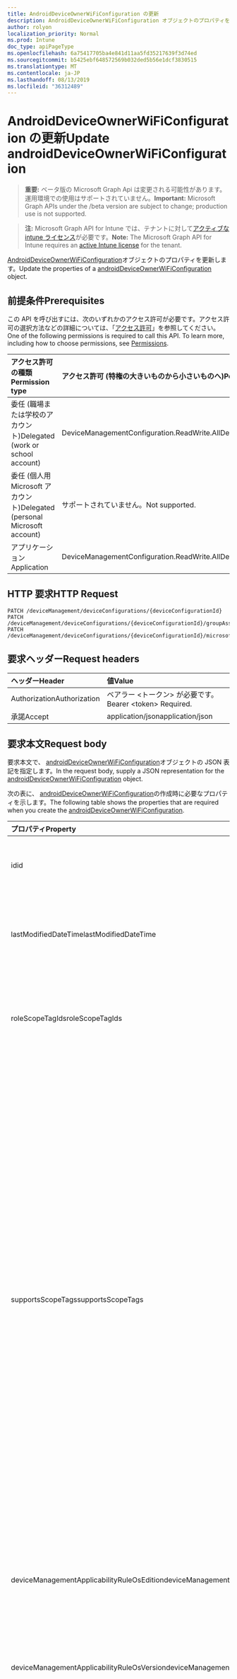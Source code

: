 ```yaml
---
title: AndroidDeviceOwnerWiFiConfiguration の更新
description: AndroidDeviceOwnerWiFiConfiguration オブジェクトのプロパティを更新します。
author: rolyon
localization_priority: Normal
ms.prod: Intune
doc_type: apiPageType
ms.openlocfilehash: 6a75417705ba4e841d11aa5fd35217639f3d74ed
ms.sourcegitcommit: b5425ebf648572569b032ded5b56e1dcf3830515
ms.translationtype: MT
ms.contentlocale: ja-JP
ms.lasthandoff: 08/13/2019
ms.locfileid: "36312489"
---
```

# <a name="update-androiddeviceownerwificonfiguration"></a><span data-ttu-id="ddfe9-103">AndroidDeviceOwnerWiFiConfiguration の更新</span><span class="sxs-lookup"><span data-stu-id="ddfe9-103">Update androidDeviceOwnerWiFiConfiguration</span></span>

> <span data-ttu-id="ddfe9-104">**重要:** ベータ版の Microsoft Graph Api は変更される可能性があります。運用環境での使用はサポートされていません。</span><span class="sxs-lookup"><span data-stu-id="ddfe9-104">**Important:** Microsoft Graph APIs under the /beta version are subject to change; production use is not supported.</span></span>

> <span data-ttu-id="ddfe9-105">**注:** Microsoft Graph API for Intune では、テナントに対して[アクティブな intune ライセンス](https://go.microsoft.com/fwlink/?linkid=839381)が必要です。</span><span class="sxs-lookup"><span data-stu-id="ddfe9-105">**Note:** The Microsoft Graph API for Intune requires an [active Intune license](https://go.microsoft.com/fwlink/?linkid=839381) for the tenant.</span></span>

<span data-ttu-id="ddfe9-106">[AndroidDeviceOwnerWiFiConfiguration](../resources/intune-deviceconfig-androiddeviceownerwificonfiguration.md)オブジェクトのプロパティを更新します。</span><span class="sxs-lookup"><span data-stu-id="ddfe9-106">Update the properties of a [androidDeviceOwnerWiFiConfiguration](../resources/intune-deviceconfig-androiddeviceownerwificonfiguration.md) object.</span></span>

## <a name="prerequisites"></a><span data-ttu-id="ddfe9-107">前提条件</span><span class="sxs-lookup"><span data-stu-id="ddfe9-107">Prerequisites</span></span>
<span data-ttu-id="ddfe9-p101">この API を呼び出すには、次のいずれかのアクセス許可が必要です。アクセス許可の選択方法などの詳細については、「[アクセス許可](/graph/permissions-reference)」を参照してください。</span><span class="sxs-lookup"><span data-stu-id="ddfe9-p101">One of the following permissions is required to call this API. To learn more, including how to choose permissions, see [Permissions](/graph/permissions-reference).</span></span>

|<span data-ttu-id="ddfe9-110">アクセス許可の種類</span><span class="sxs-lookup"><span data-stu-id="ddfe9-110">Permission type</span></span>|<span data-ttu-id="ddfe9-111">アクセス許可 (特権の大きいものから小さいものへ)</span><span class="sxs-lookup"><span data-stu-id="ddfe9-111">Permissions (from most to least privileged)</span></span>|
|:---|:---|
|<span data-ttu-id="ddfe9-112">委任 (職場または学校のアカウント)</span><span class="sxs-lookup"><span data-stu-id="ddfe9-112">Delegated (work or school account)</span></span>|<span data-ttu-id="ddfe9-113">DeviceManagementConfiguration.ReadWrite.All</span><span class="sxs-lookup"><span data-stu-id="ddfe9-113">DeviceManagementConfiguration.ReadWrite.All</span></span>|
|<span data-ttu-id="ddfe9-114">委任 (個人用 Microsoft アカウント)</span><span class="sxs-lookup"><span data-stu-id="ddfe9-114">Delegated (personal Microsoft account)</span></span>|<span data-ttu-id="ddfe9-115">サポートされていません。</span><span class="sxs-lookup"><span data-stu-id="ddfe9-115">Not supported.</span></span>|
|<span data-ttu-id="ddfe9-116">アプリケーション</span><span class="sxs-lookup"><span data-stu-id="ddfe9-116">Application</span></span>|<span data-ttu-id="ddfe9-117">DeviceManagementConfiguration.ReadWrite.All</span><span class="sxs-lookup"><span data-stu-id="ddfe9-117">DeviceManagementConfiguration.ReadWrite.All</span></span>|

## <a name="http-request"></a><span data-ttu-id="ddfe9-118">HTTP 要求</span><span class="sxs-lookup"><span data-stu-id="ddfe9-118">HTTP Request</span></span>
<!-- {
  "blockType": "ignored"
}
-->
``` http
PATCH /deviceManagement/deviceConfigurations/{deviceConfigurationId}
PATCH /deviceManagement/deviceConfigurations/{deviceConfigurationId}/groupAssignments/{deviceConfigurationGroupAssignmentId}/deviceConfiguration
PATCH /deviceManagement/deviceConfigurations/{deviceConfigurationId}/microsoft.graph.windowsDomainJoinConfiguration/networkAccessConfigurations/{deviceConfigurationId}
```

## <a name="request-headers"></a><span data-ttu-id="ddfe9-119">要求ヘッダー</span><span class="sxs-lookup"><span data-stu-id="ddfe9-119">Request headers</span></span>
|<span data-ttu-id="ddfe9-120">ヘッダー</span><span class="sxs-lookup"><span data-stu-id="ddfe9-120">Header</span></span>|<span data-ttu-id="ddfe9-121">値</span><span class="sxs-lookup"><span data-stu-id="ddfe9-121">Value</span></span>|
|:---|:---|
|<span data-ttu-id="ddfe9-122">Authorization</span><span class="sxs-lookup"><span data-stu-id="ddfe9-122">Authorization</span></span>|<span data-ttu-id="ddfe9-123">ベアラー &lt;トークン&gt; が必要です。</span><span class="sxs-lookup"><span data-stu-id="ddfe9-123">Bearer &lt;token&gt; Required.</span></span>|
|<span data-ttu-id="ddfe9-124">承諾</span><span class="sxs-lookup"><span data-stu-id="ddfe9-124">Accept</span></span>|<span data-ttu-id="ddfe9-125">application/json</span><span class="sxs-lookup"><span data-stu-id="ddfe9-125">application/json</span></span>|

## <a name="request-body"></a><span data-ttu-id="ddfe9-126">要求本文</span><span class="sxs-lookup"><span data-stu-id="ddfe9-126">Request body</span></span>
<span data-ttu-id="ddfe9-127">要求本文で、 [androidDeviceOwnerWiFiConfiguration](../resources/intune-deviceconfig-androiddeviceownerwificonfiguration.md)オブジェクトの JSON 表記を指定します。</span><span class="sxs-lookup"><span data-stu-id="ddfe9-127">In the request body, supply a JSON representation for the [androidDeviceOwnerWiFiConfiguration](../resources/intune-deviceconfig-androiddeviceownerwificonfiguration.md) object.</span></span>

<span data-ttu-id="ddfe9-128">次の表に、 [androidDeviceOwnerWiFiConfiguration](../resources/intune-deviceconfig-androiddeviceownerwificonfiguration.md)の作成時に必要なプロパティを示します。</span><span class="sxs-lookup"><span data-stu-id="ddfe9-128">The following table shows the properties that are required when you create the [androidDeviceOwnerWiFiConfiguration](../resources/intune-deviceconfig-androiddeviceownerwificonfiguration.md).</span></span>

|<span data-ttu-id="ddfe9-129">プロパティ</span><span class="sxs-lookup"><span data-stu-id="ddfe9-129">Property</span></span>|<span data-ttu-id="ddfe9-130">型</span><span class="sxs-lookup"><span data-stu-id="ddfe9-130">Type</span></span>|<span data-ttu-id="ddfe9-131">説明</span><span class="sxs-lookup"><span data-stu-id="ddfe9-131">Description</span></span>|
|:---|:---|:---|
|<span data-ttu-id="ddfe9-132">id</span><span class="sxs-lookup"><span data-stu-id="ddfe9-132">id</span></span>|<span data-ttu-id="ddfe9-133">文字列</span><span class="sxs-lookup"><span data-stu-id="ddfe9-133">String</span></span>|<span data-ttu-id="ddfe9-134">エンティティのキー。</span><span class="sxs-lookup"><span data-stu-id="ddfe9-134">Key of the entity.</span></span> <span data-ttu-id="ddfe9-135">[deviceConfiguration](../resources/intune-deviceconfig-deviceconfiguration.md) から継承します</span><span class="sxs-lookup"><span data-stu-id="ddfe9-135">Inherited from [deviceConfiguration](../resources/intune-deviceconfig-deviceconfiguration.md)</span></span>|
|<span data-ttu-id="ddfe9-136">lastModifiedDateTime</span><span class="sxs-lookup"><span data-stu-id="ddfe9-136">lastModifiedDateTime</span></span>|<span data-ttu-id="ddfe9-137">DateTimeOffset</span><span class="sxs-lookup"><span data-stu-id="ddfe9-137">DateTimeOffset</span></span>|<span data-ttu-id="ddfe9-138">オブジェクトの最終更新の DateTime。</span><span class="sxs-lookup"><span data-stu-id="ddfe9-138">DateTime the object was last modified.</span></span> <span data-ttu-id="ddfe9-139">[deviceConfiguration](../resources/intune-deviceconfig-deviceconfiguration.md) から継承します</span><span class="sxs-lookup"><span data-stu-id="ddfe9-139">Inherited from [deviceConfiguration](../resources/intune-deviceconfig-deviceconfiguration.md)</span></span>|
|<span data-ttu-id="ddfe9-140">roleScopeTagIds</span><span class="sxs-lookup"><span data-stu-id="ddfe9-140">roleScopeTagIds</span></span>|<span data-ttu-id="ddfe9-141">文字列コレクション</span><span class="sxs-lookup"><span data-stu-id="ddfe9-141">String collection</span></span>|<span data-ttu-id="ddfe9-142">このエンティティインスタンスの範囲タグのリスト。</span><span class="sxs-lookup"><span data-stu-id="ddfe9-142">List of Scope Tags for this Entity instance.</span></span> <span data-ttu-id="ddfe9-143">[deviceConfiguration](../resources/intune-deviceconfig-deviceconfiguration.md) から継承します</span><span class="sxs-lookup"><span data-stu-id="ddfe9-143">Inherited from [deviceConfiguration](../resources/intune-deviceconfig-deviceconfiguration.md)</span></span>|
|<span data-ttu-id="ddfe9-144">supportsScopeTags</span><span class="sxs-lookup"><span data-stu-id="ddfe9-144">supportsScopeTags</span></span>|<span data-ttu-id="ddfe9-145">Boolean</span><span class="sxs-lookup"><span data-stu-id="ddfe9-145">Boolean</span></span>|<span data-ttu-id="ddfe9-146">基になるデバイス構成がスコープタグの割り当てをサポートしているかどうかを示します。</span><span class="sxs-lookup"><span data-stu-id="ddfe9-146">Indicates whether or not the underlying Device Configuration supports the assignment of scope tags.</span></span> <span data-ttu-id="ddfe9-147">この値が false である場合、ScopeTags プロパティへの割り当ては許可されません。エンティティは、スコープを持つユーザーには表示されません。</span><span class="sxs-lookup"><span data-stu-id="ddfe9-147">Assigning to the ScopeTags property is not allowed when this value is false and entities will not be visible to scoped users.</span></span> <span data-ttu-id="ddfe9-148">これは Silverlight で作成された従来のポリシーに対して実行され、Azure ポータルでポリシーを削除して再作成することによって解決できます。</span><span class="sxs-lookup"><span data-stu-id="ddfe9-148">This occurs for Legacy policies created in Silverlight and can be resolved by deleting and recreating the policy in the Azure Portal.</span></span> <span data-ttu-id="ddfe9-149">このプロパティに値を設定するには、 SetExtrusionDirection メソッドを適用します。</span><span class="sxs-lookup"><span data-stu-id="ddfe9-149">This property is read-only.</span></span> <span data-ttu-id="ddfe9-150">[deviceConfiguration](../resources/intune-deviceconfig-deviceconfiguration.md) から継承します</span><span class="sxs-lookup"><span data-stu-id="ddfe9-150">Inherited from [deviceConfiguration](../resources/intune-deviceconfig-deviceconfiguration.md)</span></span>|
|<span data-ttu-id="ddfe9-151">deviceManagementApplicabilityRuleOsEdition</span><span class="sxs-lookup"><span data-stu-id="ddfe9-151">deviceManagementApplicabilityRuleOsEdition</span></span>|[<span data-ttu-id="ddfe9-152">deviceManagementApplicabilityRuleOsEdition</span><span class="sxs-lookup"><span data-stu-id="ddfe9-152">deviceManagementApplicabilityRuleOsEdition</span></span>](../resources/intune-deviceconfig-devicemanagementapplicabilityruleosedition.md)|<span data-ttu-id="ddfe9-153">このポリシーの OS エディションの適用。</span><span class="sxs-lookup"><span data-stu-id="ddfe9-153">The OS edition applicability for this Policy.</span></span> <span data-ttu-id="ddfe9-154">[deviceConfiguration](../resources/intune-deviceconfig-deviceconfiguration.md) から継承します</span><span class="sxs-lookup"><span data-stu-id="ddfe9-154">Inherited from [deviceConfiguration](../resources/intune-deviceconfig-deviceconfiguration.md)</span></span>|
|<span data-ttu-id="ddfe9-155">deviceManagementApplicabilityRuleOsVersion</span><span class="sxs-lookup"><span data-stu-id="ddfe9-155">deviceManagementApplicabilityRuleOsVersion</span></span>|[<span data-ttu-id="ddfe9-156">deviceManagementApplicabilityRuleOsVersion</span><span class="sxs-lookup"><span data-stu-id="ddfe9-156">deviceManagementApplicabilityRuleOsVersion</span></span>](../resources/intune-deviceconfig-devicemanagementapplicabilityruleosversion.md)|<span data-ttu-id="ddfe9-157">このポリシーの OS バージョン適用ルール。</span><span class="sxs-lookup"><span data-stu-id="ddfe9-157">The OS version applicability rule for this Policy.</span></span> <span data-ttu-id="ddfe9-158">[deviceConfiguration](../resources/intune-deviceconfig-deviceconfiguration.md) から継承します</span><span class="sxs-lookup"><span data-stu-id="ddfe9-158">Inherited from [deviceConfiguration](../resources/intune-deviceconfig-deviceconfiguration.md)</span></span>|
|<span data-ttu-id="ddfe9-159">Devicemanagementの信頼性ルール Devicemode</span><span class="sxs-lookup"><span data-stu-id="ddfe9-159">deviceManagementApplicabilityRuleDeviceMode</span></span>|[<span data-ttu-id="ddfe9-160">Devicemanagementの信頼性ルール Devicemode</span><span class="sxs-lookup"><span data-stu-id="ddfe9-160">deviceManagementApplicabilityRuleDeviceMode</span></span>](../resources/intune-deviceconfig-devicemanagementapplicabilityruledevicemode.md)|<span data-ttu-id="ddfe9-161">このポリシーのデバイスモード適用ルール。</span><span class="sxs-lookup"><span data-stu-id="ddfe9-161">The device mode applicability rule for this Policy.</span></span> <span data-ttu-id="ddfe9-162">[deviceConfiguration](../resources/intune-deviceconfig-deviceconfiguration.md) から継承します</span><span class="sxs-lookup"><span data-stu-id="ddfe9-162">Inherited from [deviceConfiguration](../resources/intune-deviceconfig-deviceconfiguration.md)</span></span>|
|<span data-ttu-id="ddfe9-163">createdDateTime</span><span class="sxs-lookup"><span data-stu-id="ddfe9-163">createdDateTime</span></span>|<span data-ttu-id="ddfe9-164">DateTimeOffset</span><span class="sxs-lookup"><span data-stu-id="ddfe9-164">DateTimeOffset</span></span>|<span data-ttu-id="ddfe9-165">オブジェクトが作成された DateTime。</span><span class="sxs-lookup"><span data-stu-id="ddfe9-165">DateTime the object was created.</span></span> <span data-ttu-id="ddfe9-166">[deviceConfiguration](../resources/intune-deviceconfig-deviceconfiguration.md) から継承します</span><span class="sxs-lookup"><span data-stu-id="ddfe9-166">Inherited from [deviceConfiguration](../resources/intune-deviceconfig-deviceconfiguration.md)</span></span>|
|<span data-ttu-id="ddfe9-167">description</span><span class="sxs-lookup"><span data-stu-id="ddfe9-167">description</span></span>|<span data-ttu-id="ddfe9-168">String</span><span class="sxs-lookup"><span data-stu-id="ddfe9-168">String</span></span>|<span data-ttu-id="ddfe9-169">管理者が指定した、デバイス構成についての説明。</span><span class="sxs-lookup"><span data-stu-id="ddfe9-169">Admin provided description of the Device Configuration.</span></span> <span data-ttu-id="ddfe9-170">[deviceConfiguration](../resources/intune-deviceconfig-deviceconfiguration.md) から継承します</span><span class="sxs-lookup"><span data-stu-id="ddfe9-170">Inherited from [deviceConfiguration](../resources/intune-deviceconfig-deviceconfiguration.md)</span></span>|
|<span data-ttu-id="ddfe9-171">displayName</span><span class="sxs-lookup"><span data-stu-id="ddfe9-171">displayName</span></span>|<span data-ttu-id="ddfe9-172">String</span><span class="sxs-lookup"><span data-stu-id="ddfe9-172">String</span></span>|<span data-ttu-id="ddfe9-173">管理者が指定した、デバイス構成の名前。</span><span class="sxs-lookup"><span data-stu-id="ddfe9-173">Admin provided name of the device configuration.</span></span> <span data-ttu-id="ddfe9-174">[deviceConfiguration](../resources/intune-deviceconfig-deviceconfiguration.md) から継承します</span><span class="sxs-lookup"><span data-stu-id="ddfe9-174">Inherited from [deviceConfiguration](../resources/intune-deviceconfig-deviceconfiguration.md)</span></span>|
|<span data-ttu-id="ddfe9-175">version</span><span class="sxs-lookup"><span data-stu-id="ddfe9-175">version</span></span>|<span data-ttu-id="ddfe9-176">Int32</span><span class="sxs-lookup"><span data-stu-id="ddfe9-176">Int32</span></span>|<span data-ttu-id="ddfe9-177">デバイス構成のバージョン。</span><span class="sxs-lookup"><span data-stu-id="ddfe9-177">Version of the device configuration.</span></span> <span data-ttu-id="ddfe9-178">[deviceConfiguration](../resources/intune-deviceconfig-deviceconfiguration.md) から継承します</span><span class="sxs-lookup"><span data-stu-id="ddfe9-178">Inherited from [deviceConfiguration](../resources/intune-deviceconfig-deviceconfiguration.md)</span></span>|
|<span data-ttu-id="ddfe9-179">networkName</span><span class="sxs-lookup"><span data-stu-id="ddfe9-179">networkName</span></span>|<span data-ttu-id="ddfe9-180">String</span><span class="sxs-lookup"><span data-stu-id="ddfe9-180">String</span></span>|<span data-ttu-id="ddfe9-181">ネットワーク名</span><span class="sxs-lookup"><span data-stu-id="ddfe9-181">Network Name</span></span>|
|<span data-ttu-id="ddfe9-182">ssid</span><span class="sxs-lookup"><span data-stu-id="ddfe9-182">ssid</span></span>|<span data-ttu-id="ddfe9-183">String</span><span class="sxs-lookup"><span data-stu-id="ddfe9-183">String</span></span>|<span data-ttu-id="ddfe9-184">これは、すべてのデバイスにブロードキャストされている Wi-fi ネットワークの名前です。</span><span class="sxs-lookup"><span data-stu-id="ddfe9-184">This is the name of the Wi-Fi network that is broadcast to all devices.</span></span>|
|<span data-ttu-id="ddfe9-185">connectAutomatically に</span><span class="sxs-lookup"><span data-stu-id="ddfe9-185">connectAutomatically</span></span>|<span data-ttu-id="ddfe9-186">Boolean</span><span class="sxs-lookup"><span data-stu-id="ddfe9-186">Boolean</span></span>|<span data-ttu-id="ddfe9-187">このネットワークが範囲内にあるときに自動的に接続します。</span><span class="sxs-lookup"><span data-stu-id="ddfe9-187">Connect automatically when this network is in range.</span></span> <span data-ttu-id="ddfe9-188">この値を true に設定すると、ユーザープロンプトがスキップされ、デバイスが Wi-fi ネットワークに自動的に接続されます。</span><span class="sxs-lookup"><span data-stu-id="ddfe9-188">Setting this to true will skip the user prompt and automatically connect the device to Wi-Fi network.</span></span>|
|<span data-ttu-id="ddfe9-189">connectWhenNetworkNameIsHidden</span><span class="sxs-lookup"><span data-stu-id="ddfe9-189">connectWhenNetworkNameIsHidden</span></span>|<span data-ttu-id="ddfe9-190">Boolean</span><span class="sxs-lookup"><span data-stu-id="ddfe9-190">Boolean</span></span>|<span data-ttu-id="ddfe9-191">このプロファイルが true に設定されている場合、デバイスは、その SSID をすべてのデバイスにブロードキャストしないネットワークに強制的に接続します。</span><span class="sxs-lookup"><span data-stu-id="ddfe9-191">When set to true, this profile forces the device to connect to a network that doesn't broadcast its SSID to all devices.</span></span>|
|<span data-ttu-id="ddfe9-192">wiFiSecurityType</span><span class="sxs-lookup"><span data-stu-id="ddfe9-192">wiFiSecurityType</span></span>|[<span data-ttu-id="ddfe9-193">androidDeviceOwnerWiFiSecurityType</span><span class="sxs-lookup"><span data-stu-id="ddfe9-193">androidDeviceOwnerWiFiSecurityType</span></span>](../resources/intune-deviceconfig-androiddeviceownerwifisecuritytype.md)|<span data-ttu-id="ddfe9-194">Wi-fi エンドポイントで EAP ベースのセキュリティの種類を使用するかどうかを示します。</span><span class="sxs-lookup"><span data-stu-id="ddfe9-194">Indicates whether Wi-Fi endpoint uses an EAP based security type.</span></span> <span data-ttu-id="ddfe9-195">使用可能な値は、`open`、`wep`、`wpaPersonal`、`wpaEnterprise` です。</span><span class="sxs-lookup"><span data-stu-id="ddfe9-195">Possible values are: `open`, `wep`, `wpaPersonal`, `wpaEnterprise`.</span></span>|
|<span data-ttu-id="ddfe9-196">preSharedKey</span><span class="sxs-lookup"><span data-stu-id="ddfe9-196">preSharedKey</span></span>|<span data-ttu-id="ddfe9-197">String</span><span class="sxs-lookup"><span data-stu-id="ddfe9-197">String</span></span>|<span data-ttu-id="ddfe9-198">これは、WPA 個人用 Wi-fi ネットワークの事前共有キーです。</span><span class="sxs-lookup"><span data-stu-id="ddfe9-198">This is the pre-shared key for WPA Personal Wi-Fi network.</span></span>|
|<span data-ttu-id="ddfe9-199">preSharedKeyIsSet</span><span class="sxs-lookup"><span data-stu-id="ddfe9-199">preSharedKeyIsSet</span></span>|<span data-ttu-id="ddfe9-200">Boolean</span><span class="sxs-lookup"><span data-stu-id="ddfe9-200">Boolean</span></span>|<span data-ttu-id="ddfe9-201">これは、WPA 個人用 Wi-fi ネットワークの事前共有キーです。</span><span class="sxs-lookup"><span data-stu-id="ddfe9-201">This is the pre-shared key for WPA Personal Wi-Fi network.</span></span>|



## <a name="response"></a><span data-ttu-id="ddfe9-202">応答</span><span class="sxs-lookup"><span data-stu-id="ddfe9-202">Response</span></span>
<span data-ttu-id="ddfe9-203">成功した場合、このメソッド`200 OK`は応答コードと、応答本文で更新された[androidDeviceOwnerWiFiConfiguration](../resources/intune-deviceconfig-androiddeviceownerwificonfiguration.md)オブジェクトを返します。</span><span class="sxs-lookup"><span data-stu-id="ddfe9-203">If successful, this method returns a `200 OK` response code and an updated [androidDeviceOwnerWiFiConfiguration](../resources/intune-deviceconfig-androiddeviceownerwificonfiguration.md) object in the response body.</span></span>

## <a name="example"></a><span data-ttu-id="ddfe9-204">例</span><span class="sxs-lookup"><span data-stu-id="ddfe9-204">Example</span></span>

### <a name="request"></a><span data-ttu-id="ddfe9-205">要求</span><span class="sxs-lookup"><span data-stu-id="ddfe9-205">Request</span></span>
<span data-ttu-id="ddfe9-206">以下は、要求の例です。</span><span class="sxs-lookup"><span data-stu-id="ddfe9-206">Here is an example of the request.</span></span>
``` http
PATCH https://graph.microsoft.com/beta/deviceManagement/deviceConfigurations/{deviceConfigurationId}
Content-type: application/json
Content-length: 1282

{
  "@odata.type": "#microsoft.graph.androidDeviceOwnerWiFiConfiguration",
  "roleScopeTagIds": [
    "Role Scope Tag Ids value"
  ],
  "supportsScopeTags": true,
  "deviceManagementApplicabilityRuleOsEdition": {
    "@odata.type": "microsoft.graph.deviceManagementApplicabilityRuleOsEdition",
    "osEditionTypes": [
      "windows10EnterpriseN"
    ],
    "name": "Name value",
    "ruleType": "exclude"
  },
  "deviceManagementApplicabilityRuleOsVersion": {
    "@odata.type": "microsoft.graph.deviceManagementApplicabilityRuleOsVersion",
    "minOSVersion": "Min OSVersion value",
    "maxOSVersion": "Max OSVersion value",
    "name": "Name value",
    "ruleType": "exclude"
  },
  "deviceManagementApplicabilityRuleDeviceMode": {
    "@odata.type": "microsoft.graph.deviceManagementApplicabilityRuleDeviceMode",
    "deviceMode": "sModeConfiguration",
    "name": "Name value",
    "ruleType": "exclude"
  },
  "description": "Description value",
  "displayName": "Display Name value",
  "version": 7,
  "networkName": "Network Name value",
  "ssid": "Ssid value",
  "connectAutomatically": true,
  "connectWhenNetworkNameIsHidden": true,
  "wiFiSecurityType": "wep",
  "preSharedKey": "Pre Shared Key value",
  "preSharedKeyIsSet": true
}
```

### <a name="response"></a><span data-ttu-id="ddfe9-207">応答</span><span class="sxs-lookup"><span data-stu-id="ddfe9-207">Response</span></span>
<span data-ttu-id="ddfe9-p115">以下は、応答の例です。注:簡潔にするために、ここに示す応答オブジェクトは切り詰められている場合があります。すべてのプロパティは実際の呼び出しから返されます。</span><span class="sxs-lookup"><span data-stu-id="ddfe9-p115">Here is an example of the response. Note: The response object shown here may be truncated for brevity. All of the properties will be returned from an actual call.</span></span>
``` http
HTTP/1.1 200 OK
Content-Type: application/json
Content-Length: 1454

{
  "@odata.type": "#microsoft.graph.androidDeviceOwnerWiFiConfiguration",
  "id": "8d25beba-beba-8d25-babe-258dbabe258d",
  "lastModifiedDateTime": "2017-01-01T00:00:35.1329464-08:00",
  "roleScopeTagIds": [
    "Role Scope Tag Ids value"
  ],
  "supportsScopeTags": true,
  "deviceManagementApplicabilityRuleOsEdition": {
    "@odata.type": "microsoft.graph.deviceManagementApplicabilityRuleOsEdition",
    "osEditionTypes": [
      "windows10EnterpriseN"
    ],
    "name": "Name value",
    "ruleType": "exclude"
  },
  "deviceManagementApplicabilityRuleOsVersion": {
    "@odata.type": "microsoft.graph.deviceManagementApplicabilityRuleOsVersion",
    "minOSVersion": "Min OSVersion value",
    "maxOSVersion": "Max OSVersion value",
    "name": "Name value",
    "ruleType": "exclude"
  },
  "deviceManagementApplicabilityRuleDeviceMode": {
    "@odata.type": "microsoft.graph.deviceManagementApplicabilityRuleDeviceMode",
    "deviceMode": "sModeConfiguration",
    "name": "Name value",
    "ruleType": "exclude"
  },
  "createdDateTime": "2017-01-01T00:02:43.5775965-08:00",
  "description": "Description value",
  "displayName": "Display Name value",
  "version": 7,
  "networkName": "Network Name value",
  "ssid": "Ssid value",
  "connectAutomatically": true,
  "connectWhenNetworkNameIsHidden": true,
  "wiFiSecurityType": "wep",
  "preSharedKey": "Pre Shared Key value",
  "preSharedKeyIsSet": true
}
```






